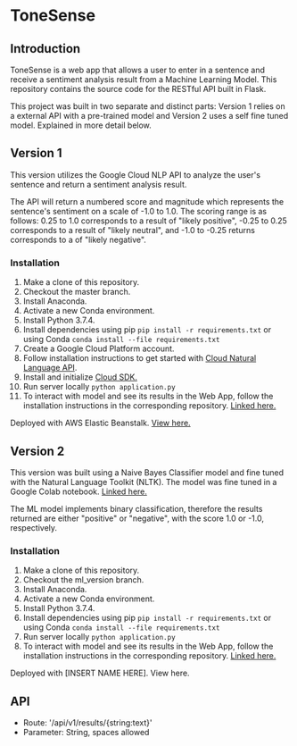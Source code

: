 # ToneSense

## Introduction
ToneSense is a web app that allows a user to enter in a sentence and receive a sentiment analysis result from a Machine Learning Model. This repository contains the source code for the RESTful API built in Flask.

This project was built in two separate and distinct parts: Version 1 relies on a external API with a pre-trained model and Version 2 uses a self fine tuned model. Explained in more detail below.

## Version 1
This version utilizes the Google Cloud NLP API to analyze the user's sentence and return a sentiment analysis result.  

The API will return a numbered score and magnitude which represents the sentence's sentiment on a scale of -1.0 to 1.0. The scoring range is as follows: 0.25 to 1.0 corresponds to a result of "likely positive", -0.25 to 0.25 corresponds to a result of "likely neutral", and -1.0 to -0.25 returns corresponds to a of "likely negative".

### Installation
1. Make a clone of this repository. 
2. Checkout the master branch.
3. Install Anaconda.
4. Activate a new Conda environment.
5. Install Python 3.7.4.
6. Install dependencies using pip `pip install -r requirements.txt` or using Conda `conda install --file requirements.txt`
7. Create a Google Cloud Platform account.
8. Follow installation instructions to get started with [Cloud Natural Language API](https://cloud.google.com/natural-language/docs/quickstarts).
9. Install and initialize [Cloud SDK.](https://cloud.google.com/sdk/docs/)
10. Run server locally `python application.py`
11. To interact with model and see its results in the Web App, follow the installation instructions in the corresponding repository. [Linked here.](https://github.com/krismosk/frontend-capstone-2)

Deployed with AWS Elastic Beanstalk. [View here.](http://backend-capstone2-dev.us-west-2.elasticbeanstalk.com/)

## Version 2
This version was built using a Naive Bayes Classifier model and fine tuned with the Natural Language Toolkit (NLTK). The model was fine tuned in a Google Colab notebook. [Linked here.](https://colab.research.google.com/drive/1QttwHHLlbxLzFAl1jPFqZjAZ7xEnO-K6)

The ML model implements binary classification, therefore the results returned are either "positive" or "negative", with the score 1.0 or -1.0, respectively.

### Installation
1. Make a clone of this repository.
2. Checkout the ml_version branch.
3. Install Anaconda.
4. Activate a new Conda environment.
5. Install Python 3.7.4.
6. Install dependencies using pip `pip install -r requirements.txt` or using Conda `conda install --file requirements.txt`
7. Run server locally `python application.py`
8. To interact with model and see its results in the Web App, follow the installation instructions in the corresponding repository. [Linked here.](https://github.com/krismosk/frontend-capstone-2)

Deployed with [INSERT NAME HERE]. View here.

## API 
- Route: '/api/v1/results/{string:text}'
- Parameter: String, spaces allowed